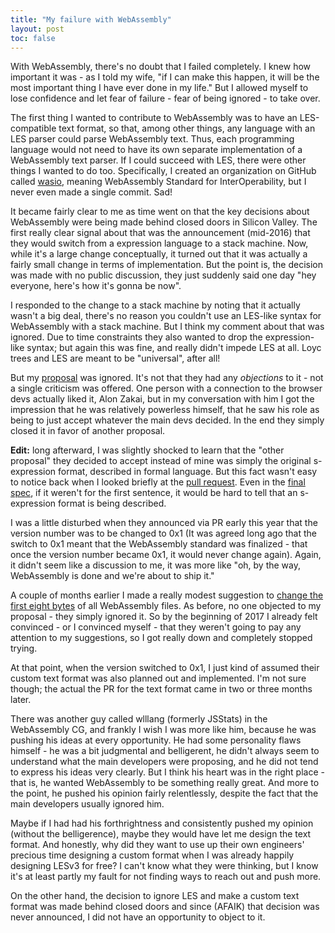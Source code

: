 ```yaml
---
title: "My failure with WebAssembly"
layout: post
toc: false
---
```


With WebAssembly, there's no doubt that I failed completely. I knew how important it was - as I told my wife, "if I can make this happen, it will be the most important thing I have ever done in my life." But I allowed myself to lose confidence and let fear of failure - fear of being ignored - to take over.

The first thing I wanted to contribute to WebAssembly was to have an LES-compatible text format, so that, among other things, any language with an LES parser could parse WebAssembly text. Thus, each programming language would not need to have its own separate implementation of a WebAssembly text parser. If I could succeed with LES, there were other things I wanted to do too. Specifically, I created an organization on GitHub called [wasio](https://github.com/wasio), meaning WebAssembly Standard for InterOperability, but I never even made a single commit. Sad!

It became fairly clear to me as time went on that the key decisions about WebAssembly were being made behind closed doors in Silicon Valley. The first really clear signal about that was the announcement (mid-2016) that they would switch from a expression language to a stack machine. Now, while it's a large change conceptually, it turned out that it was actually a fairly small change in terms of implementation. But the point is, the decision was made with no public discussion, they just suddenly said one day "hey everyone, here's how it's gonna be now".

I responded to the change to a stack machine by noting that it actually wasn't a big deal, there's no reason you couldn't use an LES-like syntax for WebAssembly with a stack machine. But I think my comment about that was ignored. Due to time constraints they also wanted to drop the expression-like syntax; but again this was fine, and really didn't impede LES at all. Loyc trees and LES are meant to be "universal", after all!

But my [proposal](https://github.com/WebAssembly/design/issues/697) was ignored. It's not that they had any _objections_ to it - not a single criticism was offered. One person with a connection to the browser devs actually liked it, Alon Zakai, but in my conversation with him I got the impression that he was relatively powerless himself, that he saw his role as being to just accept whatever the main devs decided. In the end they simply closed it in favor of another proposal.

**Edit:** long afterward, I was slightly shocked to learn that the "other proposal" they decided to accept instead of mine was simply the original s-expression format, described in formal language. But this fact wasn't easy to notice back when I looked briefly at the [pull request](https://github.com/WebAssembly/spec/pull/471). Even in the [final spec](https://www.w3.org/TR/wasm-core-1/#text-format%E2%91%A0), if it weren't for the first sentence, it would be hard to tell that an s-expression format is being described.

I was a little disturbed when they announced via PR early this year that the version number was to be changed to 0x1 (It was agreed long ago that the switch to 0x1 meant that the WebAssembly standard was finalized - that once the version number became 0x1, it would never change again). Again, it didn't seem like a discussion to me, it was more like "oh, by the way, WebAssembly is done and we're about to ship it."

A couple of months earlier I made a really modest suggestion to [change the first eight bytes](https://github.com/WebAssembly/design/pull/928) of all WebAssembly files. As before, no one objected to my proposal - they simply ignored it. So by the beginning of 2017 I already felt convinced - or I convinced myself - that they weren't going to pay any attention to my suggestions, so I got really down and completely stopped trying.

At that point, when the version switched to 0x1, I just kind of assumed their custom text format was also planned out and implemented. I'm not sure though; the actual the PR for the text format came in two or three months later.

There was another guy called wlllang (formerly JSStats) in the WebAssembly CG, and frankly I wish I was more like him, because he was pushing his ideas at every opportunity. He had some personality flaws himself - he was a bit judgmental and belligerent, he didn't always seem to understand what the main developers were proposing, and he did not tend to express his ideas very clearly. But I think his heart was in the right place - that is, he wanted WebAssembly to be something really great. And more to the point, he pushed his opinion fairly relentlessly, despite the fact that the main developers usually ignored him.

Maybe if I had had his forthrightness and consistently pushed my opinion (without the belligerence), maybe they would have let me design the text format. And honestly, why did they want to use up their own engineers' precious time designing a custom format when I was already happily designing LESv3 for free? I can't know what they were thinking, but I know it's at least partly my fault for not finding ways to reach out and push more.

On the other hand, the decision to ignore LES and make a custom text format was made behind closed doors and since (AFAIK) that decision was never announced, I did not have an opportunity to object to it.
